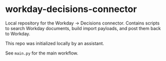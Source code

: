 # workday-decisions-connector

Local repository for the Workday -> Decisions connector. Contains scripts to search Workday documents, build import payloads, and post them back to Workday. 

This repo was initialized locally by an assistant. 

See `main.py` for the main workflow.
